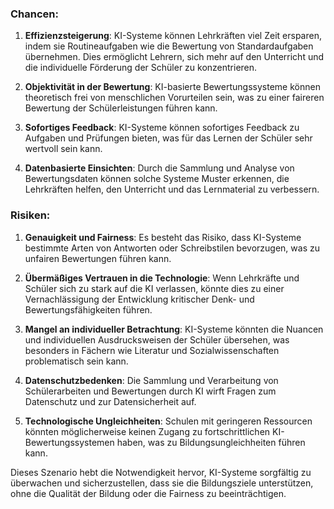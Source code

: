 
### Chancen:

1. **Effizienzsteigerung**: KI-Systeme können Lehrkräften viel Zeit ersparen, indem sie Routineaufgaben wie die Bewertung von Standardaufgaben übernehmen. Dies ermöglicht Lehrern, sich mehr auf den Unterricht und die individuelle Förderung der Schüler zu konzentrieren.

2. **Objektivität in der Bewertung**: KI-basierte Bewertungssysteme können theoretisch frei von menschlichen Vorurteilen sein, was zu einer faireren Bewertung der Schülerleistungen führen kann.

3. **Sofortiges Feedback**: KI-Systeme können sofortiges Feedback zu Aufgaben und Prüfungen bieten, was für das Lernen der Schüler sehr wertvoll sein kann.

4. **Datenbasierte Einsichten**: Durch die Sammlung und Analyse von Bewertungsdaten können solche Systeme Muster erkennen, die Lehrkräften helfen, den Unterricht und das Lernmaterial zu verbessern.

### Risiken:

1. **Genauigkeit und Fairness**: Es besteht das Risiko, dass KI-Systeme bestimmte Arten von Antworten oder Schreibstilen bevorzugen, was zu unfairen Bewertungen führen kann.

2. **Übermäßiges Vertrauen in die Technologie**: Wenn Lehrkräfte und Schüler sich zu stark auf die KI verlassen, könnte dies zu einer Vernachlässigung der Entwicklung kritischer Denk- und Bewertungsfähigkeiten führen.

3. **Mangel an individueller Betrachtung**: KI-Systeme könnten die Nuancen und individuellen Ausdrucksweisen der Schüler übersehen, was besonders in Fächern wie Literatur und Sozialwissenschaften problematisch sein kann.

4. **Datenschutzbedenken**: Die Sammlung und Verarbeitung von Schülerarbeiten und Bewertungen durch KI wirft Fragen zum Datenschutz und zur Datensicherheit auf.

5. **Technologische Ungleichheiten**: Schulen mit geringeren Ressourcen könnten möglicherweise keinen Zugang zu fortschrittlichen KI-Bewertungssystemen haben, was zu Bildungsungleichheiten führen kann.

Dieses Szenario hebt die Notwendigkeit hervor, KI-Systeme sorgfältig zu überwachen und sicherzustellen, dass sie die Bildungsziele unterstützen, ohne die Qualität der Bildung oder die Fairness zu beeinträchtigen.